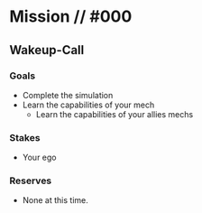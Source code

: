 # Mission // #000

## Wakeup-Call

### Goals

- Complete the simulation
- Learn the capabilities of your mech
  - Learn the capabilities of your allies mechs

### Stakes

- Your ego

### Reserves

- None at this time.

